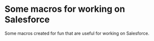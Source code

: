 # Some macros for working on Salesforce
Some macros created for fun that are useful for working on Salesforce.
